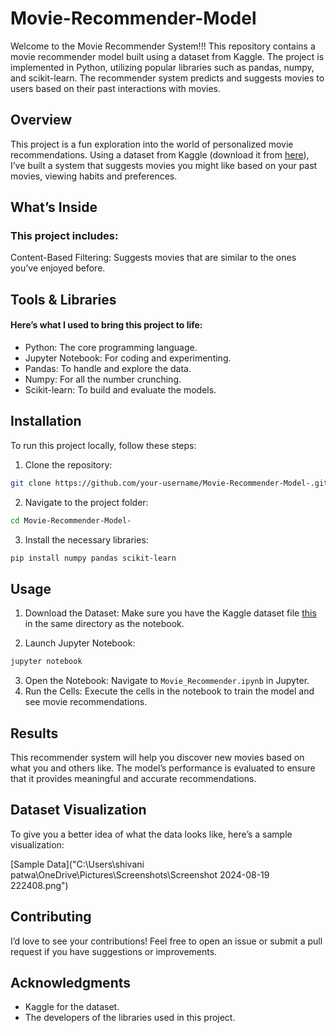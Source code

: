 # Movie-Recommender-Model
Welcome to the Movie Recommender System!!!  This repository contains a movie recommender model built using a dataset from Kaggle. The project is implemented in Python, utilizing popular libraries such as pandas, numpy, and scikit-learn. The recommender system predicts and suggests movies to users based on their past interactions with movies.
## Overview
This project is a fun exploration into the world of personalized movie recommendations. Using a dataset from Kaggle (download it from [here](https://www.kaggle.com/datasets/tmdb/tmdb-movie-metadata)), I’ve built a system that suggests movies you might like based on your past movies, viewing habits and preferences.
## What’s Inside
### This project includes:
Content-Based Filtering: Suggests movies that are similar to the ones you’ve enjoyed before.
## Tools & Libraries
#### Here’s what I used to bring this project to life:
* Python: The core programming language.
* Jupyter Notebook: For coding and experimenting.
* Pandas: To handle and explore the data.
* Numpy: For all the number crunching.
* Scikit-learn: To build and evaluate the models.

## Installation
To run this project locally, follow these steps:
1. Clone the repository:
 ```bash
git clone https://github.com/your-username/Movie-Recommender-Model-.git
 ```
2. Navigate to the project folder:
``` bash
cd Movie-Recommender-Model-
```
3. Install the necessary libraries:
``` bash
pip install numpy pandas scikit-learn
```
## Usage
1. Download the Dataset: Make sure you have the Kaggle dataset file [this](https://www.kaggle.com/datasets/tmdb/tmdb-movie-metadata) in the same directory as the notebook.

2. Launch Jupyter Notebook:
``` bash
jupyter notebook
```
3. Open the Notebook: Navigate to `Movie_Recommender.ipynb` in Jupyter.
4. Run the Cells: Execute the cells in the notebook to train the model and see movie recommendations.
## Results
This recommender system will help you discover new movies based on what you and others like. The model’s performance is evaluated to ensure that it provides meaningful and accurate recommendations.
## Dataset Visualization

To give you a better idea of what the data looks like, here’s a sample visualization:

[Sample Data]("C:\Users\shivani patwa\OneDrive\Pictures\Screenshots\Screenshot 2024-08-19 222408.png")

## Contributing
I’d love to see your contributions! Feel free to open an issue or submit a pull request if you have suggestions or improvements.
## Acknowledgments
* Kaggle for the dataset.
* The developers of the libraries used in this project.










